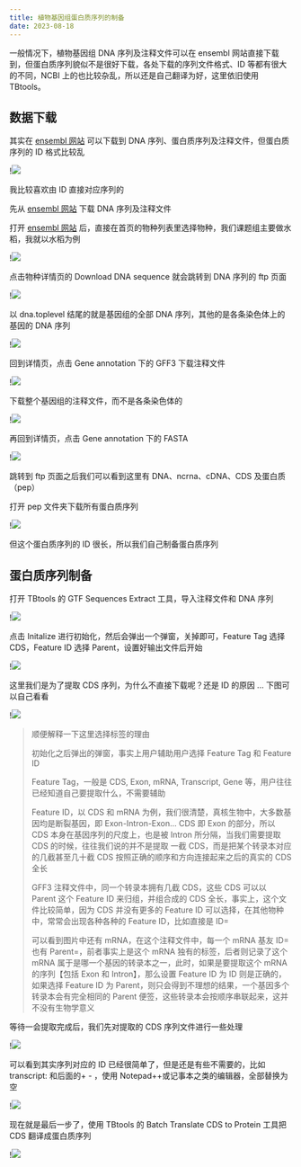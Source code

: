 ```yaml
---
title: 植物基因组蛋白质序列的制备
date: 2023-08-18
---
```


一般情况下，植物基因组 DNA 序列及注释文件可以在 ensembl 网站直接下载到，但蛋白质序列貌似不是很好下载，各处下载的序列文件格式、ID 等都有很大的不同，NCBI 上的也比较杂乱，所以还是自己翻译为好，这里依旧使用 TBtools。

<!--more-->

## 数据下载

其实在 [ensembl 网站](http://plants.ensembl.org/index.html) 可以下载到 DNA 序列、蛋白质序列及注释文件，但蛋白质序列的 ID 格式比较乱

!![](https://images.yuanj.top/20230818180420.png)

我比较喜欢由 ID 直接对应序列的

先从 [ensembl 网站](http://plants.ensembl.org/index.html) 下载 DNA 序列及注释文件

打开 [ensembl 网站](http://plants.ensembl.org/index.html) 后，直接在首页的物种列表里选择物种，我们课题组主要做水稻，我就以水稻为例

!![](https://images.yuanj.top/20230818180627.png)

点击物种详情页的 Download DNA sequence 就会跳转到 DNA 序列的 ftp 页面

!![](https://images.yuanj.top/20230818180720.png)

以 dna.toplevel 结尾的就是基因组的全部 DNA 序列，其他的是各条染色体上的基因的 DNA 序列

!![](https://images.yuanj.top/20230818180841.png)

回到详情页，点击 Gene annotation 下的 GFF3 下载注释文件

!![](https://images.yuanj.top/20230818180841.png)

下载整个基因组的注释文件，而不是各条染色体的

!![](https://images.yuanj.top/20230818181037.png)

再回到详情页，点击 Gene annotation 下的 FASTA

!![](https://images.yuanj.top/20230818181222.png)

跳转到 ftp 页面之后我们可以看到这里有 DNA、ncrna、cDNA、CDS 及蛋白质（pep）

打开 pep 文件夹下载所有蛋白质序列

!![](https://images.yuanj.top/20230818181505.png)

但这个蛋白质序列的 ID 很长，所以我们自己制备蛋白质序列

## 蛋白质序列制备

打开 TBtools 的 GTF Sequences Extract 工具，导入注释文件和 DNA 序列

!![](https://images.yuanj.top/20230818181657.png)

点击 Initalize 进行初始化，然后会弹出一个弹窗，关掉即可，Feature Tag 选择 CDS，Feature ID 选择 Parent，设置好输出文件后开始

!![](https://images.yuanj.top/20230818181941.png)

这里我们是为了提取 CDS 序列，为什么不直接下载呢？还是 ID 的原因 ... 下图可以自己看看

!![](https://images.yuanj.top/20230818182205.png)

>顺便解释一下这里选择标签的理由
>
>初始化之后弹出的弹窗，事实上用户辅助用户选择 Feature Tag 和 Feature ID
>
>Feature Tag，一般是 CDS, Exon, mRNA, Transcript, Gene 等，用户往往已经知道自己要提取什么，不需要辅助
>
>Feature ID，以 CDS 和 mRNA 为例，我们很清楚，真核生物中，大多数基因均是断裂基因，即 Exon-Intron-Exon... CDS 即 Exon 的部分，所以 CDS 本身在基因序列的尺度上，也是被 Intron 所分隔，当我们需要提取 CDS 的时候，往往我们说的并不是提取 一截 CDS，而是把某个转录本对应的几截甚至几十截 CDS 按照正确的顺序和方向连接起来之后的真实的 CDS 全长
>
>GFF3 注释文件中，同一个转录本拥有几截 CDS，这些 CDS 可以以 Parent 这个 Feature ID 来归组，并组合成的 CDS 全长，事实上，这个文件比较简单，因为 CDS 并没有更多的 Feature ID 可以选择，在其他物种中，常常会出现各种各种的 Feature ID，比如直接是 ID=
>
>可以看到图片中还有 mRNA，在这个注释文件中，每一个 mRNA 基友 ID= 也有 Parent=，前者事实上是这个 mRNA 独有的标签，后者则记录了这个 mRNA 属于是哪一个基因的转录本之一，此时，如果是要提取这个 mRNA 的序列【包括 Exon 和 Intron】，那么设置 Feature ID 为 ID 则是正确的，如果选择 Feature ID 为 Parent，则只会得到不理想的结果，一个基因多个转录本会有完全相同的 Parent 便签，这些转录本会按顺序串联起来，这并不没有生物学意义

等待一会提取完成后，我们先对提取的 CDS 序列文件进行一些处理

!![](https://images.yuanj.top/20230818182650.png)

可以看到其实序列对应的 ID 已经很简单了，但是还是有些不需要的，比如 transcript: 和后面的+ - ，使用 Notepad++或记事本之类的编辑器，全部替换为空

!![](https://images.yuanj.top/20230818182727.png)

现在就是最后一步了，使用 TBtools 的 Batch Translate CDS to Protein 工具把 CDS 翻译成蛋白质序列

!![](https://images.yuanj.top/20230818182831.png)